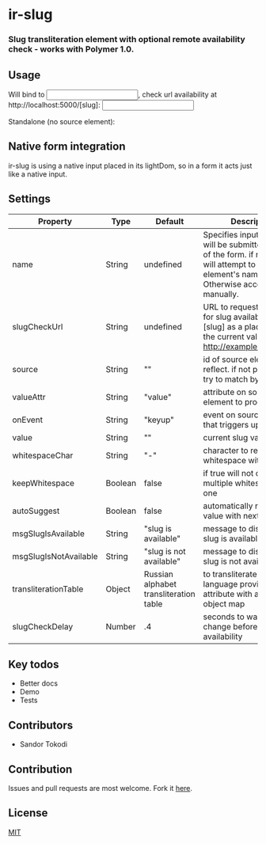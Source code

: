# ir-slug

### Slug transliteration element with optional remote availability check - works with Polymer 1.0.

## Usage
Will bind to <input>, check url availability at http://localhost:5000/[slug]:
	<input name="el1" type="text">
	<ir-slug name="el1" slug-check-url="http://localhost:5000/[slug]"></ir-slug>

Standalone (no source element):
    <ir-slug name="el2" slug-check-url="http://localhost:5000/[slug]"></ir-slug>

	


<a name="native-form-integration"></a>
## Native form integration
ir-slug is using a native input placed in its lightDom, so in a form it acts just like a native input.

## Settings

| Property | Type | Default | Description |
| --------- | ---- | ------- | ----------- |
| name | String | undefined | Specifies input name that will be submitted as part of the form. if not provided will attempt to use source element's name. Otherwise access .value manually.
| slugCheckUrl | String | undefined | URL to request to check for slug availability. Use [slug] as a placeholder for the current value, e.g.: http://example.com/[slug]/ |
| source | String | "" | id of source element to reflect. if not provided will try to match by name |
| valueAttr | String | "value" | attribute on source element to process |
| onEvent | String | "keyup" | event on source element that triggers updates |
| value | String | "" | current slug value | 
| whitespaceChar | String | "-" | character to replace whitespace with |
| keepWhitespace | Boolean | false | if true will not condense multiple whitespaces into one |
| autoSuggest | Boolean | false | automatically replace the value with next available |
| msgSlugIsAvailable | String | "slug is available" | message to display when slug is available |
| msgSlugIsNotAvailable | String | "slug is not available" | message to display when slug is not available |
| transliterationTable | Object | Russian alphabet transliteration table | to transliterate a different language provide this attribute with a different object map |
| slugCheckDelay | Number | .4 | seconds to wait after last change before checking availability |

## Key todos
- Better docs
- Demo
- Tests

## Contributors
- Sandor Tokodi

## Contribution
Issues and pull requests are most welcome. Fork it [here](https://github.com/IgorRubinovich/ir-slug).

## License
[MIT](http://opensource.org/licenses/MIT)
